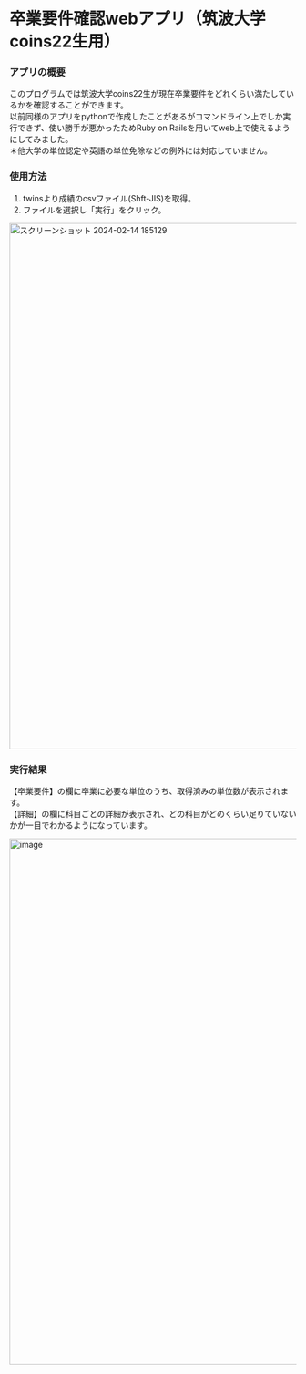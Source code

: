 # 卒業要件確認webアプリ（筑波大学coins22生用）

### アプリの概要
このプログラムでは筑波大学coins22生が現在卒業要件をどれくらい満たしているかを確認することができます。  
以前同様のアプリをpythonで作成したことがあるがコマンドライン上でしか実行できず、使い勝手が悪かったためRuby on Railsを用いてweb上で使えるようにしてみました。  
＊他大学の単位認定や英語の単位免除などの例外には対応していません。


### 使用方法
1. twinsより成績のcsvファイル(Shft-JIS)を取得。
2. ファイルを選択し「実行」をクリック。

<img width="923" alt="スクリーンショット 2024-02-14 185129" src="https://github.com/Shirasawa3/CoinsGraduationChecker-Web-app-version-/assets/156413299/037e4610-ecb7-477b-9934-63ecce2bd94c">  

### 実行結果
【卒業要件】の欄に卒業に必要な単位のうち、取得済みの単位数が表示されます。  
【詳細】の欄に科目ごとの詳細が表示され、どの科目がどのくらい足りていないかが一目でわかるようになっています。

<img width="923" alt="image" src="https://github.com/Shirasawa3/CoinsGraduationChecker-Web-app-version-/assets/156413299/0a9e8f4d-b5fe-4910-b46c-c452a96ff424">
